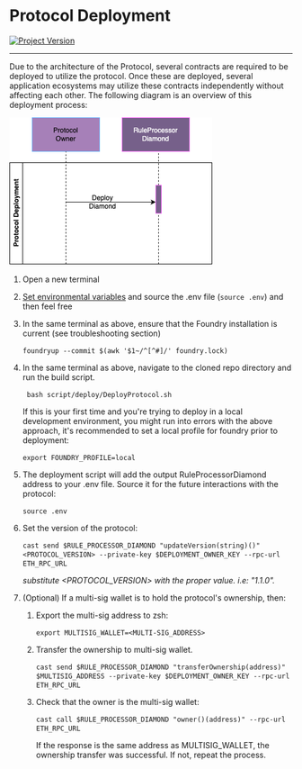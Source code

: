 # Protocol Deployment
[![Project Version][version-image]][version-url]

---
Due to the architecture of the Protocol, several contracts are required to be deployed to utilize the protocol. Once these are deployed, 
several application ecosystems may utilize these contracts independently without affecting each other. The following diagram
is an overview of this deployment process:


![Protocol deployment sequence diagram](../images/ProtocolDeployment.png)

1. Open a new terminal
2. [Set environmental variables](../deployment/SET-ENVIRONMENT.md) and source the .env file (`source .env`) and then feel free 
3. In the same terminal as above, ensure that the Foundry installation is current (see troubleshooting section)
   ````
   foundryup --commit $(awk '$1~/^[^#]/' foundry.lock)
   ````

4. In the same terminal as above, navigate to the cloned repo directory and run the build script.
   ````
	bash script/deploy/DeployProtocol.sh
   ````

   If this is your first time and you're trying to deploy in a local development environment, you might run into errors with the above approach, it's recommended to set a local profile for foundry prior to deployment:

   ````
   export FOUNDRY_PROFILE=local
   ````

5. The deployment script will add the output RuleProcessorDiamond address to your .env file. Source it for the future interactions with the protocol:
   ````
   source .env
   ````
6. Set the version of the protocol:
   ```
   cast send $RULE_PROCESSOR_DIAMOND "updateVersion(string)()" <PROTOCOL_VERSION> --private-key $DEPLOYMENT_OWNER_KEY --rpc-url ETH_RPC_URL
   ```
   *substitute <PROTOCOL_VERSION> with the proper value. i.e: "1.1.0".*

7. (Optional) If a multi-sig wallet is to hold the protocol's ownership, then:
      1. Export the multi-sig address to zsh:
         ```
         export MULTISIG_WALLET=<MULTI-SIG_ADDRESS>
         ```   
      2. Transfer the ownership to multi-sig wallet.
         ```
         cast send $RULE_PROCESSOR_DIAMOND "transferOwnership(address)" $MULTISIG_ADDRESS --private-key $DEPLOYMENT_OWNER_KEY --rpc-url ETH_RPC_URL
         ```
      3. Check that the owner is the multi-sig wallet:
         ```
         cast call $RULE_PROCESSOR_DIAMOND "owner()(address)" --rpc-url ETH_RPC_URL
         ```
         If the response is the same address as MULTISIG_WALLET, the ownership transfer was successful. If not, repeat the process.


<!-- These are the body links -->
[environment-url]: ./SET-ENVIRONMENT.md

<!-- These are the header links -->
[version-image]: https://img.shields.io/badge/Version-1.3.1-brightgreen?style=for-the-badge&logo=appveyor
[version-url]: https://github.com/thrackle-io/Tron
